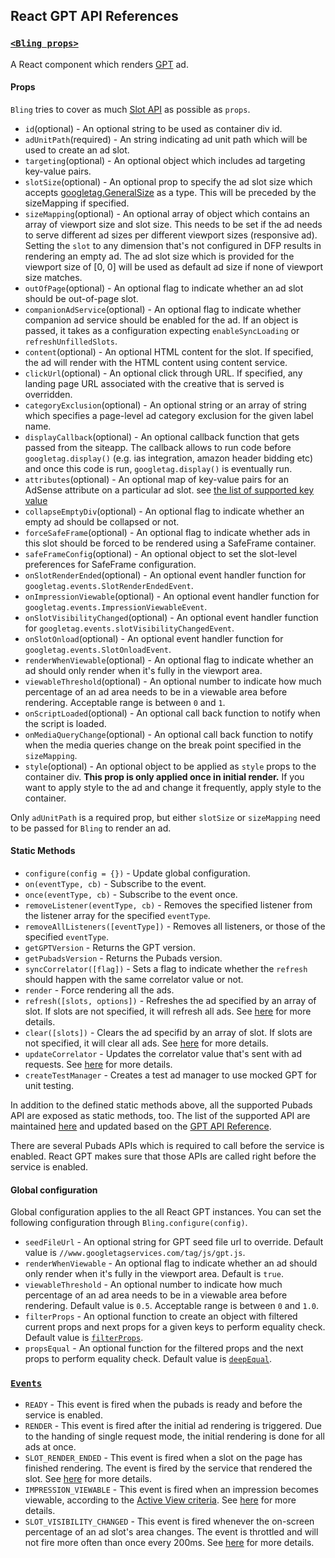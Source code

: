 ## React GPT API References

### <a id='Bling'></a>[`<Bling props>`](#Bling)

A React component which renders [GPT](https://support.google.com/dfp_sb/answer/1649768?hl=en) ad.

#### Props

`Bling` tries to cover as much [Slot API](https://developers.google.com/doubleclick-gpt/reference#googletagslot) as possible as `props`.

- `id`(optional) - An optional string to be used as container div id.
- `adUnitPath`(required) - An string indicating ad unit path which will be used to create an ad slot.
- `targeting`(optional) - An optional object which includes ad targeting key-value pairs.
- `slotSize`(optional) - An optional prop to specify the ad slot size which accepts [googletag.GeneralSize](https://developers.google.com/doubleclick-gpt/reference#googletag.GeneralSize) as a type. This will be preceded by the sizeMapping if specified.
- `sizeMapping`(optional) - An optional array of object which contains an array of viewport size and slot size. This needs to be set if the ad needs to serve different ad sizes per different viewport sizes (responsive ad). Setting the `slot` to any dimension that's not configured in DFP results in rendering an empty ad. The ad slot size which is provided for the viewport size of [0, 0] will be used as default ad size if none of viewport size matches.
- `outOfPage`(optional) - An optional flag to indicate whether an ad slot should be out-of-page slot.
- `companionAdService`(optional) - An optional flag to indicate whether companion ad service should be enabled for the ad. If an object is passed, it takes as a configuration expecting `enableSyncLoading` or `refreshUnfilledSlots`.
- `content`(optional) - An optional HTML content for the slot. If specified, the ad will render with the HTML content using content service.
- `clickUrl`(optional) - An optional click through URL. If specified, any landing page URL associated with the creative that is served is overridden.
- `categoryExclusion`(optional) - An optional string or an array of string which specifies a page-level ad category exclusion for the given label name.
- `displayCallback`(optional) - An optional callback function that gets passed from the siteapp. The callback allows to run code before `googletag.display()` (e.g. ias integration, amazon header bidding etc) and once this code is run, `googletag.display()` is eventually run.
- `attributes`(optional) - An optional map of key-value pairs for an AdSense attribute on a particular ad slot. see [the list of supported key value](https://developers.google.com/doubleclick-gpt/adsense_attributes#adsense_parameters.googletag.Slot)
- `collapseEmptyDiv`(optional) - An optional flag to indicate whether an empty ad should be collapsed or not.
- `forceSafeFrame`(optional) - An optional flag to indicate whether ads in this slot should be forced to be rendered using a SafeFrame container.
- `safeFrameConfig`(optional) - An optional object to set the slot-level preferences for SafeFrame configuration.
- `onSlotRenderEnded`(optional) - An optional event handler function for `googletag.events.SlotRenderEndedEvent`.
- `onImpressionViewable`(optional) - An optional event handler function for `googletag.events.ImpressionViewableEvent`.
- `onSlotVisibilityChanged`(optional) - An optional event handler function for `googletag.events.slotVisibilityChangedEvent`.
- `onSlotOnload`(optional) - An optional event handler function for `googletag.events.SlotOnloadEvent`.
- `renderWhenViewable`(optional) - An optional flag to indicate whether an ad should only render when it's fully in the viewport area.
- `viewableThreshold`(optional) - An optional number to indicate how much percentage of an ad area needs to be in a viewable area before rendering. Acceptable range is between `0` and `1`.
- `onScriptLoaded`(optional) - An optional call back function to notify when the script is loaded.
- `onMediaQueryChange`(optional) - An optional call back function to notify when the media queries change on the break point specified in the `sizeMapping`.
- `style`(optional) - An optional object to be applied as `style` props to the container div. **This prop is only applied once in initial render.** If you want to apply style to the ad and change it frequently, apply style to the container.

Only `adUnitPath` is a required prop, but either `slotSize` or `sizeMapping` need to be passed for `Bling` to render an ad.

#### Static Methods

- `configure(config = {})` - Update global configuration.
- `on(eventType, cb)` - Subscribe to the event.
- `once(eventType, cb)` - Subscribe to the event once.
- `removeListener(eventType, cb)` - Removes the specified listener from the listener array for the specified `eventType`.
- `removeAllListeners([eventType])` - Removes all listeners, or those of the specified `eventType`.
- `getGPTVersion` - Returns the GPT version.
- `getPubadsVersion` - Returns the Pubads version.
- `syncCorrelator([flag])` - Sets a flag to indicate whether the `refresh` should happen with the same correlator value or not.
- `render` - Force rendering all the ads.
- `refresh([slots, options])` - Refreshes the ad specified by an array of slot. If slots are not specified, it will refresh all ads. See [here](https://developers.google.com/doubleclick-gpt/reference#googletag.PubAdsService_refresh) for more details.
- `clear([slots])` - Clears the ad specifid by an array of slot. If slots are not specified, it will clear all ads. See [here](https://developers.google.com/doubleclick-gpt/reference#googletagpubadsservice) for more details.
- `updateCorrelator` - Updates the correlator value that's sent with ad requests. See [here](https://developers.google.com/doubleclick-gpt/reference#googletag.PubAdsService_updateCorrelator) for more details.
- `createTestManager` - Creates a test ad manager to use mocked GPT for unit testing.

In addition to the defined static methods above, all the supported Pubads API are exposed as static methods, too.
The list of the supported API are maintained [here](https://github.com/nfl/react-gpt/blob/master/src/createManager.js#L9) and updated based on the [GPT API Reference](https://developers.google.com/doubleclick-gpt/reference).

There are several Pubads APIs which is required to call before the service is enabled.
React GPT makes sure that those APIs are called right before the service is enabled.

#### Global configuration

Global configuration applies to the all React GPT instances. You can set the following configuration through `Bling.configure(config)`.

- `seedFileUrl` - An optional string for GPT seed file url to override. Default value is `//www.googletagservices.com/tag/js/gpt.js`.
- `renderWhenViewable` - An optional flag to indicate whether an ad should only render when it's fully in the viewport area. Default is `true`.
- `viewableThreshold` - An optional number to indicate how much percentage of an ad area needs to be in a viewable area before rendering. Default value is `0.5`. Acceptable range is between `0` and `1.0`.
- `filterProps` - An optional function to create an object with filtered current props and next props for a given keys to perform equality check. Default value is [`filterProps`](../../src/utils/filterProps.js).
- `propsEqual` - An optional function for the filtered props and the next props to perform equality check. Default value is [`deepEqual`](https://github.com/substack/node-deep-equal).

### <a id='Events'></a>[`Events`](#Events)

- `READY` - This event is fired when the pubads is ready and before the service is enabled.
- `RENDER` - This event is fired after the initial ad rendering is triggered. Due to the handing of single request mode, the initial rendering is done for all ads at once.
- `SLOT_RENDER_ENDED` - This event is fired when a slot on the page has finished rendering. The event is fired by the service that rendered the slot. See [here](https://developers.google.com/doubleclick-gpt/reference#googletageventsslotrenderendedevent) for more details.
- `IMPRESSION_VIEWABLE` - This event is fired when an impression becomes viewable, according to the [Active View criteria](https://support.google.com/dfp_premium/answer/4574077?hl=en). See [here](https://developers.google.com/doubleclick-gpt/reference#googletageventsimpressionviewableevent) for more details.
- `SLOT_VISIBILITY_CHANGED` - This event is fired whenever the on-screen percentage of an ad slot's area changes. The event is throttled and will not fire more often than once every 200ms. See [here](https://developers.google.com/doubleclick-gpt/reference#googletageventsslotvisibilitychangedevent) for more details.
